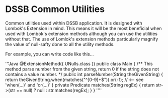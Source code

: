# DSSB Common Utilities

Common utilities used within DSSB application.
It is designed with Lombok's Extension in mind.
This means it will be the most beneficial when used with Lombok's extension methods
  although you can use the utilities without that.
The use of Lomlok's extension methods particularly magnify the value of null-safty done to all the utility methods.

For example, you can write code like this...

'''Java
@ExtensionMethod({ UNulls.class })
public class Main {
	/** This method parse number from the given string, return 0 if the string does not contains a value number. */
	public int parseNumber(String theGivenString) {
		return theGivenString.when(matches("^[0-9]+$")).or(-1);	// <-- see 'when(...)' and 'or(...)'
	}
	private Predicate<String> matches(String regEx) {
		return str->(str == null) ? null : str.matches(regEx);
	}
}
''''

